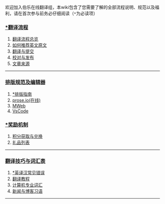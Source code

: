 欢迎加入伯乐在线翻译组，本wiki包含了您需要了解的全部流程说明、规范以及福利，请在首次参与前务必仔细阅读（`*`为必读项）

### [*翻译流程](https://github.com/jobbole/translation-warehouse/wiki/%E7%BF%BB%E8%AF%91%E6%B5%81%E7%A8%8B)

1. [翻译流程总览](https://github.com/jobbole/translation-warehouse/wiki/%E7%BF%BB%E8%AF%91%E6%B5%81%E7%A8%8B#1%E7%BF%BB%E8%AF%91%E6%B5%81%E7%A8%8B%E6%80%BB%E8%A7%88
) 
2. [如何推荐英文原文](https://github.com/jobbole/translation-warehouse/wiki/%E7%BF%BB%E8%AF%91%E6%B5%81%E7%A8%8B#2%E5%A6%82%E4%BD%95%E6%8E%A8%E8%8D%90%E8%8B%B1%E6%96%87%E5%8E%9F%E6%96%87a1)
3. [翻译与提交](https://github.com/jobbole/translation-warehouse/wiki/%E7%BF%BB%E8%AF%91%E6%B5%81%E7%A8%8B#3%E5%A6%82%E4%BD%95%E8%AE%A4%E9%A2%86%E7%BF%BB%E8%AF%91%E5%B9%B6%E6%8F%90%E4%BA%A4b1-to-do)
4. [校对与发布](https://github.com/jobbole/translation-warehouse/wiki/%E7%BF%BB%E8%AF%91%E6%B5%81%E7%A8%8B#4%E6%A0%A1%E5%AF%B9%E4%B8%8E%E5%8F%91%E5%B8%83)
5. [文章来源](https://github.com/jobbole/translation-warehouse/wiki/%E6%96%87%E7%AB%A0%E6%9D%A5%E6%BA%90&%E6%8E%A8%E8%8D%90%E7%B4%A0%E6%9D%90)

***
### [排版规范及编辑器](#)
1. [*排版指南](#)
2. [prose.io(在线)](#)
3. [MWeb](#)
4. [VsCode](#)


### [*奖励机制](#)

1. [积分获取与兑换](#)
2. [礼品列表](#)


***

### [翻译技巧与词汇表](#)

1. [*英译汉常见错误](#)
2. [翻译教程](#)
3. [计算机专业词汇](#)
4. [新闻与博客习语](#)

***

